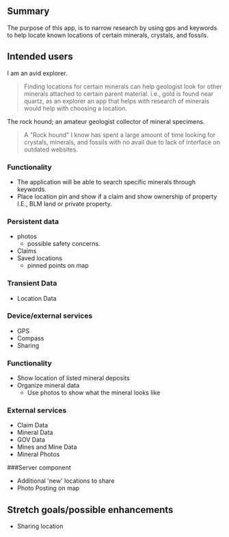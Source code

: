 ## Summary

The purpose of this app, is to narrow research by using gps and keywords to help locate known locations of certain minerals, crystals, and fossils. 


## Intended users

I am an avid explorer.   

>Finding locations for certain minerals can help geologist look for other minerals attached to certain parent material.
i.e., gold is found near quartz, as an explorer an app that helps with research of minerals would help with choosing a location.

The rock hound; an amateur geologist collector of mineral specimens.

>A "Rock hound" I know has spent a large amount of time looking for crystals, minerals, and fossils with no avail due to lack of interface on outdated websites.


### Functionality
* The application will be able to search specific minerals through keywords. 
* Place location pin and show if a claim and show ownership of property I.E., BLM land or private property.


### Persistent data

* photos
  * possible safety concerns.
* Claims
* Saved locations
  * pinned points on map

### Transient Data 
* Location Data    

### Device/external services
* GPS 
* Compass
* Sharing
    



### Functionality
* Show location of listed mineral deposits
* Organize mineral data 
  * Use photos to show what the mineral looks like
  
### External services
* Claim Data
* Mineral Data
* GOV Data
* Mines and Mine Data
* Mineral Photos

###Server component
* Additional 'new' locations to share
* Photo Posting on map

## Stretch goals/possible enhancements 
* Sharing location

